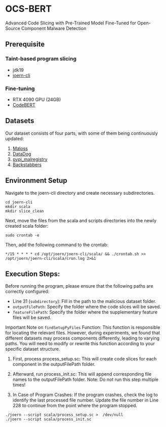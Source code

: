 # OCS-BERT
Advanced Code Slicing with Pre-Trained Model Fine-Tuned for Open-Source Component Malware Detection

## Prerequisite

### Taint-based program slicing
- jdk19
- [joern-cli](https://docs.joern.io/installation/)

### Fine-tuning
- RTX 4090 GPU (24GB)
- [CodeBERT](https://huggingface.co/microsoft/codebert-base)

## Datasets
Our dataset consists of four parts, with some of them being continuously updated:
1. [Maloss](https://github.com/osssanitizer/maloss/tree/master)
2. [DataDog](https://github.com/DataDog/malicious-software-packages-dataset)
3. [pypi_malregistry](https://github.com/lxyeternal/pypi_malregistry)
4. [Backstabbers](https://dasfreak.github.io/Backstabbers-Knife-Collection)


## Environment Setup
Navigate to the joern-cli directory and create necessary subdirectories.
```
cd joern-cli
mkdir scala
mkdir slice_clean
```
Next, move the files from the scala and scripts directories into the newly created scala folder:
```
sudo crontab -e
```
Then, add the following command to the crontab:
```
*/15 * * * * cd /opt/joern/joern-cli/scala/ && ./crontab.sh >> /opt/joern/joern-cli/scala/cron.log 2>&1
```

## Execution Steps:
Before running the program, please ensure that the following paths are correctly configured:
- Line 31 (`subdirectory`): Fill in the path to the malicious dataset folder.
- `outputFilePath`: Specify the folder where the code slices will be saved.
- `featureFilePath`: Specify the folder where the supplementary feature files will be saved.

Important Note on `findSetupPyFiles` Function:
This function is responsible for locating the relevant files. However, during experiments, we found that different datasets may process components differently, leading to varying paths. You will need to modify or rewrite this function according to your specific dataset structure.


1. First, process process_setup.sc:
This will create code slices for each component in the outputFilePath folder.

2. Afterward, run process_init.sc:
This will append corresponding file names to the outputFilePath folder. Note: Do not run this step multiple times!

3. In Case of Program Crashes:
If the program crashes, check the log to identify the last processed file number.
Update the file number in Line 228 to continue from the point where the program stopped.

```
./joern --script scala/process_setup.sc >  /dev/null
./joern --script scala/process_init.sc
```
